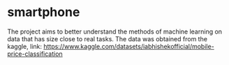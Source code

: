 # smartphone
The project aims to better understand the methods of machine learning on data that has size close to real tasks.
The data was obtained from the kaggle, link: https://www.kaggle.com/datasets/iabhishekofficial/mobile-price-classification 
